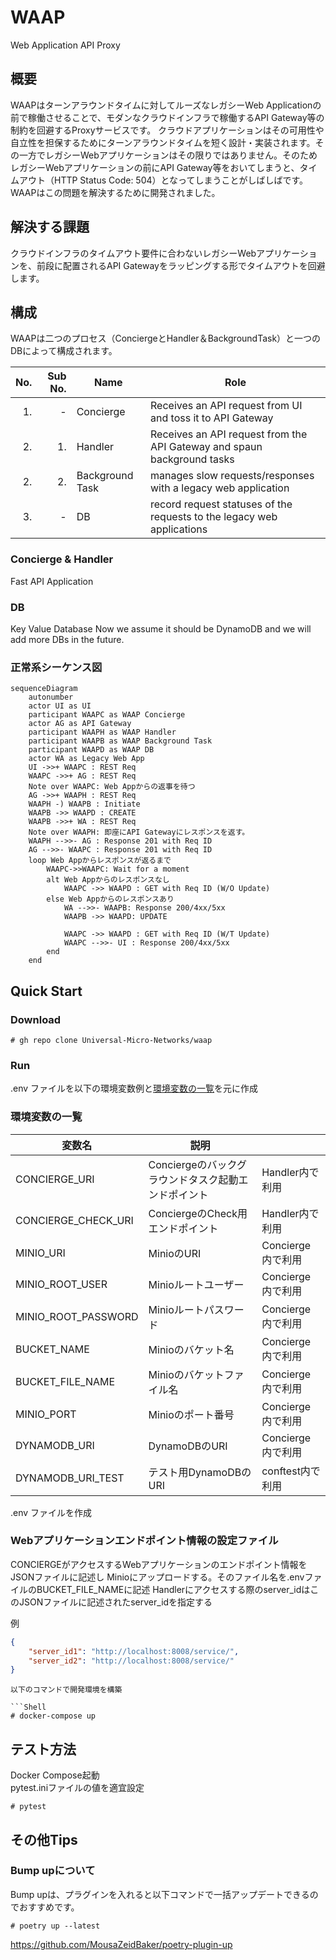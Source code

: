 # WAAP
Web Application API Proxy

## 概要
WAAPはターンアラウンドタイムに対してルーズなレガシーWeb Applicationの前で稼働させることで、モダンなクラウドインフラで稼働するAPI Gateway等の制約を回避するProxyサービスです。
クラウドアプリケーションはその可用性や自立性を担保するためにターンアラウンドタイムを短く設計・実装されます。その一方でレガシーWebアプリケーションはその限りではありません。そのためレガシーWebアプリケーションの前にAPI Gateway等をおいてしまうと、タイムアウト（HTTP Status Code: 504）となってしまうことがしばしばです。
WAAPはこの問題を解決するために開発されました。

## 解決する課題
クラウドインフラのタイムアウト要件に合わないレガシーWebアプリケーションを、前段に配置されるAPI Gatewayをラッピングする形でタイムアウトを回避します。

## 構成
WAAPは二つのプロセス（ConciergeとHandler＆BackgroundTask）と一つのDBによって構成されます。

|No.|Sub No.|Name|Role|
|---:|---:|---|---|
|1.|-|Concierge|Receives an API request from UI and toss it to API Gateway|
|2.|1.|Handler|Receives an API request from the API Gateway and spaun background tasks|
|2.|2.|Background Task|manages slow requests/responses with a legacy web application|
|3.|-|DB|record request statuses of the requests to the legacy web applications|
### Concierge & Handler

Fast API Application

### DB

Key Value Database
Now we assume it should be DynamoDB and we will add more DBs in the future.

### 正常系シーケンス図
```mermaid
sequenceDiagram
    autonumber
    actor UI as UI
    participant WAAPC as WAAP Concierge
    actor AG as API Gateway
    participant WAAPH as WAAP Handler
    participant WAAPB as WAAP Background Task
    participant WAAPD as WAAP DB
    actor WA as Legacy Web App
    UI ->>+ WAAPC : REST Req
    WAAPC ->>+ AG : REST Req
    Note over WAAPC: Web Appからの返事を待つ
    AG ->>+ WAAPH : REST Req
    WAAPH -) WAAPB : Initiate
    WAAPB ->> WAAPD : CREATE
    WAAPB ->>+ WA : REST Req
    Note over WAAPH: 即座にAPI Gatewayにレスポンスを返す。
    WAAPH -->>- AG : Response 201 with Req ID
    AG -->>- WAAPC : Response 201 with Req ID
    loop Web Appからレスポンスが返るまで
        WAAPC->>WAAPC: Wait for a moment
        alt Web Appからのレスポンスなし
            WAAPC ->> WAAPD : GET with Req ID (W/O Update)
        else Web Appからのレスポンスあり
            WA -->>- WAAPB: Response 200/4xx/5xx
            WAAPB ->> WAAPD: UPDATE

            WAAPC ->> WAAPD : GET with Req ID (W/T Update)
            WAAPC -->>- UI : Response 200/4xx/5xx
        end
    end
```

## Quick Start

### Download

```Shell
# gh repo clone Universal-Micro-Networks/waap
```
### Run

.env ファイルを以下の環境変数例と[環境変数の一覧](#環境変数の一覧)を元に作成

### 環境変数の一覧

| 変数名                 | 説明                             |               |
|---------------------|--------------------------------|---------------|
| CONCIERGE_URI       | Conciergeのバックグラウンドタスク起動エンドポイント | Handler内で利用   |
| CONCIERGE_CHECK_URI | ConciergeのCheck用エンドポイント        | Handler内で利用   |
| MINIO_URI           | MinioのURI                      | Concierge内で利用 |
| MINIO_ROOT_USER     | Minioルートユーザー                   | Concierge内で利用 |
| MINIO_ROOT_PASSWORD | Minioルートパスワード                  | Concierge内で利用 |
| BUCKET_NAME         | Minioのバケット名                    | Concierge内で利用 |
| BUCKET_FILE_NAME    | Minioのバケットファイル名                | Concierge内で利用 |
| MINIO_PORT          | Minioのポート番号                    | Concierge内で利用 |
| DYNAMODB_URI        | DynamoDBのURI                   | Concierge内で利用 |
| DYNAMODB_URI_TEST   | テスト用DynamoDBのURI               | conftest内で利用  |

.env ファイルを作成

### Webアプリケーションエンドポイント情報の設定ファイル
CONCIERGEがアクセスするWebアプリケーションのエンドポイント情報をJSONファイルに記述し
Minioにアップロードする。そのファイル名を.envファイルのBUCKET_FILE_NAMEに記述
Handlerにアクセスする際のserver_idはこのJSONファイルに記述されたserver_idを指定する<br>

例
```json
{
    "server_id1": "http://localhost:8008/service/",
    "server_id2": "http://localhost:8008/service/"
}
```


```Shell
以下のコマンドで開発環境を構築

```Shell
# docker-compose up
```

## テスト方法
Docker Compose起動</br>
pytest.iniファイルの値を適宜設定
```Shell
# pytest
```

## その他Tips

### Bump upについて
Bump upは、プラグインを入れると以下コマンドで一括アップデートできるのでおすすめです。
```
# poetry up --latest
```
https://github.com/MousaZeidBaker/poetry-plugin-up


